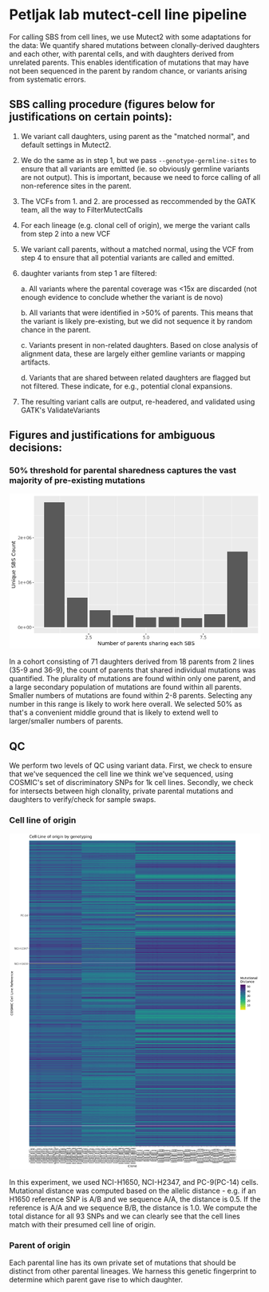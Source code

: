 # Petljak lab mutect-cell line pipeline

For calling SBS from cell lines, we use Mutect2 with some adaptations for the data: We quantify shared mutations between clonally-derived daughters and each other, with parental cells, and with daughters derived from unrelated parents. This enables identification of mutations that may have not been sequenced in the parent by random chance, or variants arising from systematic errors. 

## SBS calling procedure (figures below for justifications on certain points):

1. We variant call daughters, using parent as the "matched normal", and default settings in Mutect2.
2. We do the same as in step 1, but we pass `--genotype-germline-sites` to ensure that all variants are emitted (ie. so obviously germline variants are not output). This is important, because we need to force calling of all non-reference sites in the parent.
3. The VCFs from 1. and 2. are processed as reccommended by the GATK team, all the way to FilterMutectCalls
4. For each lineage (e.g. clonal cell of origin), we merge the variant calls from step 2 into a new VCF
5. We variant call parents, without a matched normal, using the VCF from step 4 to ensure that all potential variants are called and emitted.
6. daughter variants from step 1 are filtered:
    
    a. All variants where the parental coverage was <15x are discarded (not enough evidence to conclude whether the variant is de novo)
    
    b. All variants that were identified in >50% of parents. This means that the variant is likely pre-existing, but we did not sequence it by random chance in the parent. 

    c. Variants present in non-related daughters. Based on close analysis of alignment data, these are largely either gemline variants or mapping artifacts. 

    d. Variants that are shared between related daughters are flagged but not filtered. These indicate, for e.g., potential clonal expansions. 
7. The resulting variant calls are output, re-headered, and validated using GATK's ValidateVariants

## Figures and justifications for ambiguous decisions:

### 50% threshold for parental sharedness captures the vast majority of pre-existing mutations

![Parental sharedness](figs/mutect_cell_line/parental_sharedness.png "Parental sharedness figure")

In a cohort consisting of 71 daughters derived from 18 parents from 2 lines (35-9 and 36-9), the count of parents that shared individual mutations was quantified. The plurality of mutations are found within only one parent, and a large secondary population of mutations are found within all parents. Smaller numbers of mutations are found within 2-8 parents.  Selecting any number in this range is likely to work here overall. We selected 50% as that's a convenient middle ground that is likely to extend well to larger/smaller numbers of parents.

## QC

We perform two levels of QC using variant data. First, we check to ensure that we've sequenced the cell line we think we've sequenced, using COSMIC's set of discriminatory SNPs for 1k cell lines. Secondly, we check for intersects between high clonality, private parental mutations and daughters to verify/check for sample swaps.

### Cell line of origin

![Cell line of origin](figs/mutect_cell_line/cell_line_of_origin.png)

In this experiment, we used NCI-H1650, NCI-H2347, and PC-9(PC-14) cells. Mutational distance was computed based on the allelic distance - e.g. if an H1650 reference SNP is A/B and we sequence A/A, the distance is 0.5. If the reference is A/A and we sequence B/B, the distance is 1.0. We compute the total distance for all 93 SNPs and we can clearly see that the cell lines match with their presumed cell line of origin.

### Parent of origin

Each parental line has its own private set of mutations that should be distinct from other parental lineages. We harness this genetic fingerprint to determine which parent gave rise to which daughter. 





